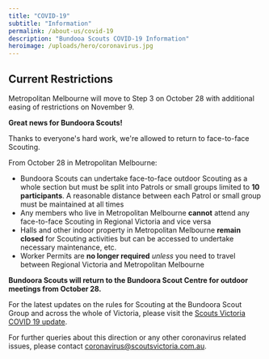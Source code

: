 ```yaml
---
title: "COVID-19"
subtitle: "Information"
permalink: /about-us/covid-19
description: "Bundooa Scouts COVID-19 Information"
heroimage: /uploads/hero/coronavirus.jpg
---
```


## Current Restrictions

Metropolitan Melbourne will move to Step 3 on October 28 with additional easing of restrictions on November 9.

**Great news for Bundoora Scouts!**

Thanks to everyone's hard work, we're allowed to return to face-to-face Scouting.

From October 28 in Metropolitan Melbourne:
 * Bundoora Scouts can undertake face-to-face outdoor Scouting as a whole section but must be split into Patrols or small groups limited to **10 participants**. A reasonable distance between each Patrol or small group must be maintained at all times
 * Any members who live in Metropolitan Melbourne **cannot** attend any face-to-face Scouting in Regional Victoria and vice versa
 * Halls and other indoor property in Metropolitan Melbourne **remain closed** for Scouting activities but can be accessed to undertake necessary maintenance, etc.
 * Worker Permits are **no longer required** *unless* you need to travel between Regional Victoria and Metropolitan Melbourne

**Bundoora Scouts will return to the Bundoora Scout Centre for outdoor meetings from October 28.**

For the latest updates on the rules for Scouting at the Bundoora Scout Group and across the whole of Victoria, please visit the [Scouts Victoria COVID 19 update](https://scoutsvictoria.com.au/about-us/news/covid-19-update/).

For further queries about this direction or any other coronavirus related issues, please contact [coronavirus@scoutsvictoria.com.au](mailto:coronavirus@scoutsvictoria.com.au).
